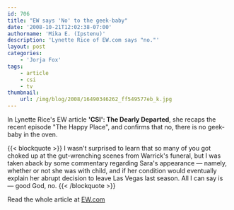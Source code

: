 ```yaml
---
id: 706
title: "EW says 'No' to the geek-baby"
date: '2008-10-21T12:02:38-07:00'
authorname: 'Mika E. (Ipstenu)'
description: 'Lynette Rice of EW.com says "no."'
layout: post
categories:
    - 'Jorja Fox'
tags:
    - article
    - csi
    - tv
thumbnail:
    url: /img/blog/2008/16490346262_ff549577eb_k.jpg
---
```


In Lynette Rice's EW article **'CSI': The Dearly Departed**, she recaps the recent episode "The Happy Place", and confirms that no, there is no geek-baby in the oven.

{{< blockquote >}}
I wasn't surprised to learn that so many of you got choked up at the gut-wrenching scenes from Warrick's funeral, but I was taken aback by some commentary regarding Sara's appearance — namely, whether or not she was with child, and if her condition would eventually explain her abrupt decision to leave Las Vegas last season. All I can say is — good God, no.
{{< /blockquote >}}

Read the whole article at [EW.com](http://www.ew.com/ew/article/0,,20233861,00.html)
